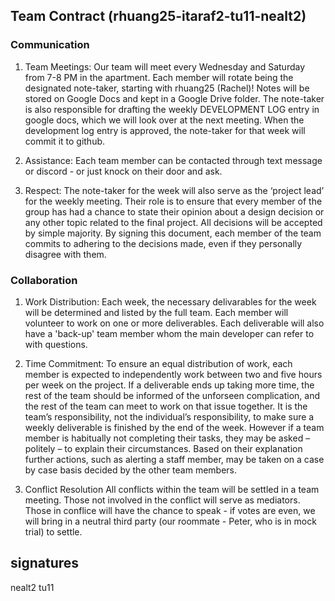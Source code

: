 
## Team Contract (rhuang25-itaraf2-tu11-nealt2)


### Communication
1. Team Meetings: Our team will meet every Wednesday and Saturday from 7-8 PM in the apartment. 
Each member will rotate being the designated note-taker, starting with rhuang25 (Rachel)! Notes will be stored on Google Docs and kept in a Google Drive folder. The note-taker is also responsible for drafting the weekly DEVELOPMENT LOG entry in google docs, which we will look over at the next meeting. When the development log entry is approved, the note-taker for that week will commit it to github.


2. Assistance: Each team member can be contacted through text message or discord - or just knock on their door and ask. 

4. Respect: The note-taker for the week will also serve as the ‘project lead’ for the weekly meeting. Their role is to ensure that every member of the group has had a chance to state their opinion about a design decision or any other topic related to the final project. All decisions will be accepted by simple majority. By signing this document, each member of the team commits to adhering to the decisions made, even if they personally disagree with them.

### Collaboration
1. Work Distribution: Each week, the necessary delivarables for the week will be determined and listed by the full team.
Each member will volunteer to work on one or more deliverables. Each deliverable will also have a 'back-up' team member whom the main developer can refer to with questions.

2. Time Commitment: To ensure an equal distribution of work, each member is expected to independently work between two and five hours per week on the project.
If a deliverable ends up taking more time, the rest of the team should be informed of the unforseen complication, and the rest of the team can meet to work on that issue together.
It is the team’s responsibility, not the individual’s responsibility, to make sure a weekly deliverable is finished by the end of the week.
However if a team member is habitually not completing their tasks, they may be asked – politely – to explain their circumstances. Based on their explanation further actions, such as alerting a staff member, may be taken on a case by case basis decided by the other team
members.

3. Conflict Resolution All conflicts within the team will be settled in a team meeting. Those not involved in the conflict will serve as mediators. Those in conflice will have the chance to speak - if votes are even, we will bring in a neutral third party (our roommate - Peter, who is in mock trial) to settle. 

## signatures 
nealt2
tu11